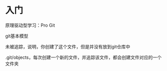# 入门

原理驱动型学习：Pro Git

git基本模型

未被追踪，说明，你创建了这个文件，但是并没有放到git仓库中

.git/objects，每次创建一个新的文件，并追踪该文件，都会创建文件对应的一个文件夹